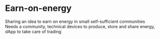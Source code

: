 # Earn-on-energy
Sharing an idea to earn on energy in small self-sufficient communities 
Needs a community, technical devices to produce, store and share energy, dApp to take care of trading
